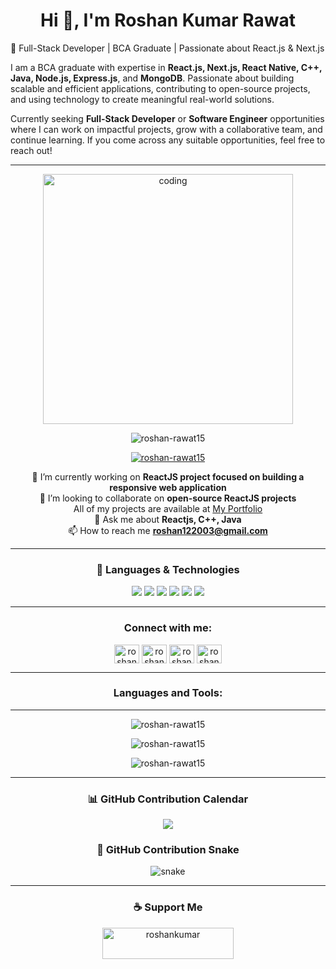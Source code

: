 <h1 align="center">Hi 👋, I'm Roshan Kumar Rawat</h1>
🚀 Full-Stack Developer | BCA Graduate | Passionate about React.js & Next.js


I am a BCA graduate with expertise in **React.js, Next.js, React Native, C++, Java, Node.js, Express.js**, and **MongoDB**. Passionate about building scalable and efficient applications, contributing to open-source projects, and using technology to create meaningful real-world solutions.


Currently seeking **Full-Stack Developer** or **Software Engineer** opportunities where I can work on impactful projects, grow with a collaborative team, and continue learning. If you come across any suitable opportunities, feel free to reach out!


<hr>

<div align="center">
  <img alt="coding" width="400" src="https://camo.githubusercontent.com/88adc7c88c9d3dba7479020846ed35d13410e3707c7f149e1c6140cc6beaef9a/68747470733a2f2f70687973696373677572756b756c2e66696c65732e776f726470726573732e636f6d2f323031392f30322f6368617261637465722d312e676966" />
  <p> <img src="https://komarev.com/ghpvc/?username=roshan-rawat15&label=Profile%20views&color=0e75b6&style=flat" alt="roshan-rawat15" /> </p>
  <p> <a href="https://github.com/ryo-ma/github-profile-trophy"><img src="https://github-profile-trophy.vercel.app/?username=roshan-rawat15" alt="roshan-rawat15" /></a> </p>

🔭 I’m currently working on **ReactJS project focused on building a responsive web application**<br>
👯 I’m looking to collaborate on **open-source ReactJS projects**<br>
All of my projects are available at [My Portfolio](https://portfolio-six-zeta-0u5x6brln7.vercel.app/)<br>
💬 Ask me about **Reactjs, C++, Java**<br>
📫 How to reach me **roshan122003@gmail.com**<br>

<hr>

<h3 align="center">🚀 Languages & Technologies</h3>
<p align="center">
  <img src="https://img.shields.io/badge/Code-C++-red?style=for-the-badge&logo=cplusplus" />
  <img src="https://img.shields.io/badge/Code-Java-orange?style=for-the-badge&logo=java" />
  <img src="https://img.shields.io/badge/Code-JavaScript-yellow?style=for-the-badge&logo=javascript" />
  <img src="https://img.shields.io/badge/Frontend-React-blue?style=for-the-badge&logo=react" />
  <img src="https://img.shields.io/badge/Backend-Node.js-green?style=for-the-badge&logo=node.js" />
  <img src="https://img.shields.io/badge/UI-TailwindCSS-06B6D4?style=for-the-badge&logo=tailwindcss" />
</p>

<hr>

<h3>Connect with me:</h3>
<p>
  <a href="https://linkedin.com/in/roshan-rawat15" target="blank"><img align="center" src="https://raw.githubusercontent.com/rahuldkjain/github-profile-readme-generator/master/src/images/icons/Social/linked-in-alt.svg" alt="roshan kumar rawat" height="30" width="40" /></a>
  <a href="https://instagram.com/roshan_kr5292" target="blank"><img align="center" src="https://raw.githubusercontent.com/rahuldkjain/github-profile-readme-generator/master/src/images/icons/Social/instagram.svg" alt="roshan_kr5292" height="30" width="40" /></a>
  <a href="https://www.leetcode.com/roshankumarrawat" target="blank"><img align="center" src="https://raw.githubusercontent.com/rahuldkjain/github-profile-readme-generator/master/src/images/icons/Social/leet-code.svg" alt="roshankumarrawat" height="30" width="40" /></a>
  <a href="https://auth.geeksforgeeks.org/user/roshan1nk8k" target="blank"><img align="center" src="https://raw.githubusercontent.com/rahuldkjain/github-profile-readme-generator/master/src/images/icons/Social/geeks-for-geeks.svg" alt="roshan1nk8k" height="30" width="40" /></a>
</p>

<hr>

<h3>Languages and Tools:</h3>
<div align="center">
  <!-- keep your existing tech icons (no change) -->
  <!-- ... your tech stack icons from original code ... -->
</div>

<hr>

<p>
  <img src="https://github-readme-stats.vercel.app/api/top-langs?username=roshan-rawat15&show_icons=true&locale=en&layout=compact" alt="roshan-rawat15" />
</p>
<p>
  <img src="https://github-readme-stats.vercel.app/api?username=roshan-rawat15&show_icons=true&locale=en" alt="roshan-rawat15" />
</p>
<p>
  <img src="https://github-readme-streak-stats.herokuapp.com/?user=roshan-rawat15&" alt="roshan-rawat15" />
</p>

<hr>

<h3 align="center">📊 GitHub Contribution Calendar</h3>
<p align="center">
  <img src="https://github-readme-activity-graph.vercel.app/graph?username=roshan-rawat15&theme=react-dark&hide_border=true">
</p>

<h3 align="center">🐍 GitHub Contribution Snake</h3>
<div align="center">
  <img alt="snake" src="https://github.com/roshan-rawat15/roshan-rawat15/blob/output/github-contribution-grid-snake.svg">
</div>

<hr>

<h3 align="center">☕ Support Me</h3>
<p align="center">
  <a href="https://www.buymeacoffee.com/roshankumar" target="_blank">
    <img src="https://cdn.buymeacoffee.com/buttons/v2/default-yellow.png" height="50" width="210" alt="roshankumar" />
  </a>
</p>
